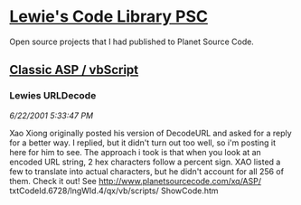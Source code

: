 # [Lewie's Code Library PSC](../../README.md)

Open source projects that I had published to Planet Source Code.

## [Classic ASP / vbScript](../README.md)

### Lewies URLDecode

*6/22/2001 5:33:47 PM*

Xao Xiong originally posted his version of DecodeURL and asked for a reply for a better way. I replied, but it didn't turn out too well, so i'm posting it here for him to see. The approach i took is that when you look at an encoded URL string, 2 hex characters follow a percent sign. XAO listed a few to translate into actual characters, but he didn't account for all 256 of them. Check it out! See http://www.planetsourcecode.com/xq/ASP/ txtCodeId.6728/lngWId.4/qx/vb/scripts/ ShowCode.htm


